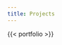 ```yaml
---
title: Projects
---
```


{{< portfolio >}}

<!--
<div class="portfolio">
  <a href="/kanji-search" class="portfolio-item button">
    <img src="images/kanji-search.png"
       alt="An example of a search for a kanji with 2 components"
       class="portfolio-thumb"
       width="325"
       height="325">
    <h3 class="portfolio-title">
      Kanji Search
    </h3>
    <p class="portfolio-description">
      A tool to search for kanji by components.
    </p>
  </a>	

  <a href="/mandelbrot-webgl" class="portfolio-item button">
    <img src="images/mandelbrot.png"
       alt="The Mandelbrot set"
       class="portfolio-thumb"
       width="325"
       height="325">
    <h3 class="portfolio-title">
      Mandelbrot
    </h3>
    <p class="portfolio-description">
      An intractive mandelbrot visualization
      written with JavaScript and WebGL.
    </p>
  </a>	
  
  <a href="/quantum-simulator" class="portfolio-item button">
    <img src="images/quantum-simulator.png"
       alt="Quantum simulator interface"
       class="portfolio-thumb"
       width="325"
       height="325">
    <h3 class="portfolio-title">
      Quantum Simulator
    </h3>
    <p class="portfolio-description">
      A quantum computer simulator.
    </p>
  </a>	

  <a href="/collatz-tree" class="portfolio-item button">
    <img src="images/collatz.png"
       alt="Tree visualization of the Collatz conjecture"
       class="portfolio-thumb"
       width="325"
       height="325">
    <h3 class="portfolio-title">
      Collatz Tree
    </h3>
    <p class="portfolio-description">
      An interective visualization of the Collatz conjecture as a tree.
    </p>
  </a>	
</div>
-->
